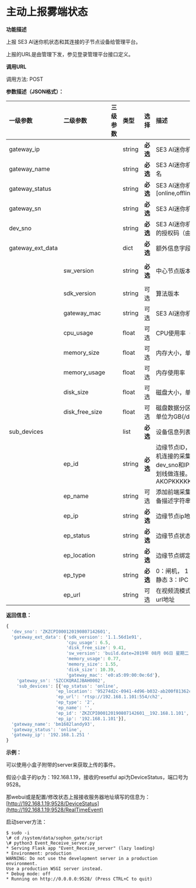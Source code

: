 # 主动上报雾端状态

**功能描述**

上报 SE3 AI迷你机状态和其连接的子节点设备给管理平台。

上报的URL是由管理下发，参见登录管理平台接口定义。

**调用URL**

调用方法: POST

**参数描述（JSON格式）：**

| 一级参数 | **二级参数** | **三级参数** | **类型** | **选择** | **描述** | 举例 |
| :--- | :--- | :--- | :--- | :--- | :--- | :--- |
| gateway\_ip |  |  | string | **必选** | SE3 AI迷你机的 IP 地址 |  |
| gateway\_name |  |  | string | **必选** | SE3 AI迷你机初始化时的主机名 |  |
| gateway\_status |  |  | string | **必选** | SE3 AI迷你机状态  \[online,offline\] |  |
| gateway\_sn |  |  | string | **必选** | SE3 AI迷你机硬件SN编码 | "SZCCKQRAIJBAH0002" |
| dev\_sno |  |  | string | **必选** | SE3 AI迷你机登录管理平台用的授权码（由管理平台生成） | "ZKZCPI000120190807142601" |
| gateway\_ext\_data |  |  | dict | **必选** | 额外信息字段 |  |
|  | sw\_version |  | string | **必选** | 中心节点版本信息 | 'build.date=2019年 08月 06日 星期二 17:42:49 CST\nBUILD TIME: 20190806\_173257\nVERSION: V2R1C01\n' |
|  | sdk\_version |  | string | 可选 | 算法版本 | '1.1.56d1e91' |
|  | gateway\_mac |  | string | 可选 | SE3 AI迷你机Mac地址 | 'e0:a5:09:00:0e:6d' |
|  | cpu\_usage |  | float | 可选 | CPU使用率（百分比） | 1.3 |
|  | memory\_size |  | float | 可选 | 内存大小，单位GB | 1.55 |
|  | memory\_usage |  | float | 可选 | 内存使用率 | 0.87 |
|  | disk\_size |  | float | 可选 | 磁盘大小，单位GB\(/data分区\) | 10.39 |
|  | disk\_free\_size |  | float | 可选 | 磁盘数据分区剩余可用空间，单位为GB\(/data分区\) | 9.39 |
| sub\_devices |  |  | list | **必选** | 设备信息列表 |  |
|  | ep\_id |  | string | **必选** | 边缘节点ID，是指SE3 AI迷你机连接的采集设备的ID。  ID：dev\_sno和IP的组合，用双下划线做连接。举例：AKOPKKKKK\_\_192.168.1.25 | 'ZKZCPI000120190807142601\_\_192.168.1.101' |
|  | ep\_name |  | string | 可选 | 添加前端采集设备时设置的设备描述字符串 | 'aaa' |
|  | ep\_ip |  | string | **必选** | 边缘节点ip地址 | '192.168.1.101' |
|  | ep\_status |  | string | **必选** | 边缘节点状态\[online, offline\] |  |
|  | ep\_location |  | string | **必选** | 边缘节点绑定的location | '95274d2c-0941-4d96-b032-ab200f81362c' |
|  | ep\_type |  | string | **必选** | 0：闸机，  1：抓拍机  2：IPC 静态  3：IPC 动态  4：门禁 | '1' |
|  | ep\_url |  | string | 可选 | 在视频流模式下有效，视频流url地址 | 'rtsp://192.168.1.101:554/ch2' |

**返回信息：**

```javascript
{
  'dev_sno': 'ZKZCPI000120190807142601', 
  'gateway_ext_data': {'sdk_version': '1.1.56d1e91', 
                       'cpu_usage': 6.5, 
                       'disk_free_size': 9.41, 
                       'sw_version': 'build.date=2019年 08月 06日 星期二 17:42:49 CST\nBUILD TIME: 20190806_173257\nVERSION: V2R1C01\n', 
                       'memory_usage': 0.77, 
                       'memory_size': 1.55, 
                       'disk_size': 10.39, 
                       'gateway_mac': 'e0:a5:09:00:0e:6d'}, 
    'gateway_sn': 'SZCCKQRAIJBAH0002', 
    'sub_devices': [{'ep_status': 'online', 
                   'ep_location': '95274d2c-0941-4d96-b032-ab200f81362c', 
                   'ep_url': 'rtsp://192.168.1.101:554/ch2', 
                   'ep_type': '2', 
                   'ep_name': '', 
                   'ep_id': 'ZKZCPI000120190807142601__192.168.1.101', 
                   'ep_ip': '192.168.1.101'}], 
  'gateway_name': 'bm1682landy93', 
  'gateway_status': 'online', 
  'gateway_ip': '192.168.1.251 '
}
```

**示例：**

可以使用小盒子附带的server来获取上传的事件。

假设小盒子的ip为：192.168.1.19，接收的resetful api为DeviceStatus，端口号为9528。

那webui或是配置/修改状态上报接收服务器地址填写的信息为：[http://192.168.1.19:9528/DeviceStatus](http://192.168.1.19:9528/RealTimeEvent)

启动server方法：

```text
$ sudo -i
\# cd /system/data/sophon_gate/script
\# python3 Event_Receive_server.py
* Serving Flask app "Event_Receive_server" (lazy loading)
* Environment: production
WARNING: Do not use the development server in a production environment.
Use a production WSGI server instead.
* Debug mode: off
* Running on http://0.0.0.0:9528/ (Press CTRL+C to quit)
```

